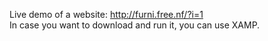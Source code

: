 Live demo of a website: http://furni.free.nf/?i=1 <br/>
In case you want to download and run it, you can use XAMP.

